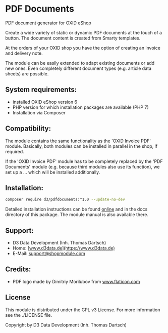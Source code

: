 # <a name="de"></a>PDF Documents

PDF document generator for OXID eShop

Create a wide variety of static or dynamic PDF documents at the touch of a button. The document content is created from Smarty templates.

At the orders of your OXID shop you have the option of creating an invoice and delivery note.

The module can be easily extended to adapt existing documents or add new ones. Even completely different document types (e.g. article data sheets) are possible.

## System requirements:

- installed OXID eShop version 6
- PHP version for which installation packages are available (PHP 7)
- Installation via Composer

## Compatibility:

The module contains the same functionality as the 'OXID Invoice PDF' module. Basically, both modules can be installed in parallel in the shop, if required. 

If the 'OXID Invoice PDF' module has to be completely replaced by the 'PDF Documents' module (e.g. because third modules also use its function), we set up a ... which will be installed additionally.

## Installation:

```bash
composer require d3/pdfdocuments:^1.0 --update-no-dev
```

Detailed installation instructions can be found [online](https://docs.oxidmodule.com/PDF-Dokumente/) and in the docs directory of this package. The module manual is also available there.
  
## Support:

- D3 Data Development (Inh. Thomas Dartsch)
- Home: [www.d3data.de](https://www.d3data.de)
- E-Mail: support@shopmodule.com

## Credits:

- PDF logo made by Dimitriy Morilubov from www.flaticon.com

## License

This module is distributed under the GPL v3 License. For more information see the ./LICENSE file.
 
Copyright by D3 Data Development (Inh. Thomas Dartsch)
